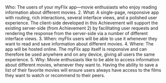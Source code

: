 Who: The users of your myFlix app—movie enthusiasts who enjoy reading information about
different movies. 2. What: A single-page, responsive app with routing, rich interactions, several interface views,
and a polished user experience. The client-side developed in this Achievement will support
the existing server-side (from Achievement 2) by facilitating user requests and rendering the
response from the server-side via a number of different interface views. 3. When: myFlix users will be able to use it whenever they want to read and save information
about different movies. 4. Where: The app will be hosted online. The myFlix app itself is responsive and can therefore be
used anywhere and on any device, giving all users the same experience. 5. Why: Movie enthusiasts like to be able to access information about different movies,
whenever they want to. Having the ability to save a list of their favorite movies will ensure
users always have access to the films they want to watch or recommend to their peers.
